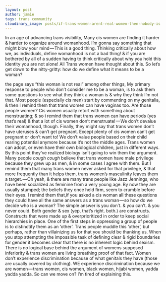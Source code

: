 ```yaml
---
layout: post
author: jamie
tags: trans community
cloudinary_image: posts/if-trans-women-arent-real-women-then-nobody-is.jpeg
---
```

In an age of advancing trans visibility, Many cis women are finding it harder & harder to organize around womanhood. I’m gonna say something that might blow your mind — This is a good thing.
Thinking critically about how we, as individuals, define womanhood is not a bad thing! & if you are bothered by all of a sudden having to think critically about why you hold this identity you are not alone! All Trans women have thought about this.
So let’s get down to the nitty-gritty: how do we define what it means to be a woman?

the page says “this woman is not real” among other things,
My primary response to people who don’t consider me to be a woman, is to ask them some questions to see what they think a woman is & why they think I’m not that.
Most people (especially cis men) start by commenting on my genitalia, & then I remind them that trans women can have vaginas too. Are those people women?
Cis women usually retort with something about menstruating; & so i remind them that trans women can have periods (yes that’s real) & that a lot of cis women don’t menstruate! — We don’t devalue their womanhood, though.
Finally, they might say that trans women don’t have uteruses & can’t get pregnant. Except plenty of cis women can’t get pregnant or don’t want to! We don’t value people based on their child rearing potential anymore because it’s not the middle ages. Trans women can adopt, or even have their own biological children, just in different ways.
By this point they’ve realized biology isn’t going to win them the argument. Many people *cough cough* believe that trans women have male privilege because they grew up as men, & in some cases I agree with them. But I remind them that many trans women never asked for that privilege, & that more frequently than it helps them, trans women’s masculinity leaves them a target. — Oh yeah, & there are many trans people like Jazz Jennings, who have been socialized as feminine from a very young age.
By now they are usually stumped; the beliefs they once held firm, seem to crumble before their eyes. I remind them that,if you asked a cis woman all these questions they could have all the same answers as a trans woman — so how do we decide who is a woman?
The simple answer is you don’t. & you can’t. & you never could.
Both gender & sex (yep, that’s right. both.) are constructs. Constructs that were made up & overprioritized in order to keep social hierarchies in place. One of the first steps in oppressing a group of people is to distinctify them as an ‘other’. Trans people muddle this ‘other’, but perhaps, rather than villainizing us for that you should be thanking us. When you stop attempting the impossible task of defining clear & rigid boundaries for gender it becomes clear that there is no inherent logic behind sexism. There is no logical base behind the argument of womens supposed inferiority & trans women are living breathing proof of that fact.
Women don’t experience discrimination because of what genitals they have (those are usually covered by clothing). WE experience discrimination because we are women — trans women, cis women, black women, hijabi women, yadda yadda yadda. So can we move on? I’m tired of explaining this.
